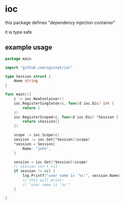 # ioc

this package defines "dependency injection container"

it is type safe

## example usage

```go
package main

import "github.com/ogiusek/ioc"

type Session struct {
    Name string
}

func main(){
	c := ioc.NewContainer()
	ioc.RegisterSingleton(c, func(d ioc.Dic) int {
        return 1
    })
	ioc.RegisterScoped(c, func(d ioc.Dic) *Session {
		return &Session{}
	})

	scope := ioc.Scope(c)
    session := ioc.Get[*Session](scope)
    *session = Session{
        Name: "john",
    }

    session = ioc.Get[*Session](scope)
    // session isn't nil
    if session != nil {
        log.Printf("user name is '%s'", session.Name)
        // this will print:
        // "user name is '%s'"
    }

}
```